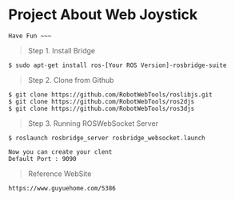 # Project About Web Joystick

```
Have Fun ~~~
```

> Step 1. Install Bridge
```
$ sudo apt-get install ros-[Your ROS Version]-rosbridge-suite

```

> Step 2.  Clone from Github
```
$ git clone https://github.com/RobotWebTools/roslibjs.git
$ git clone https://github.com/RobotWebTools/ros2djs
$ git clone https://github.com/RobotWebTools/ros3djs
```

> Step 3.  Running ROSWebSocket Server
```
$ roslaunch rosbridge_server rosbridge_websocket.launch

Now you can create your clent
Default Port : 9090
```

> Reference WebSite
```
https://www.guyuehome.com/5386
```
